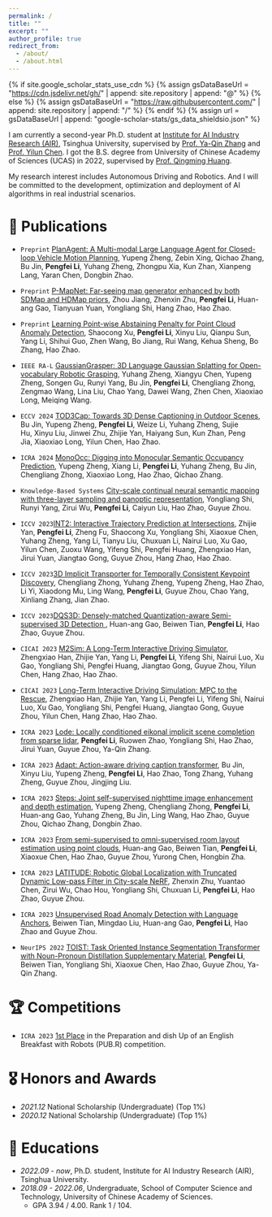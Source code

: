 ```yaml
---
permalink: /
title: ""
excerpt: ""
author_profile: true
redirect_from: 
  - /about/
  - /about.html
---
```


{% if site.google_scholar_stats_use_cdn %}
{% assign gsDataBaseUrl = "https://cdn.jsdelivr.net/gh/" | append: site.repository | append: "@" %}
{% else %}
{% assign gsDataBaseUrl = "https://raw.githubusercontent.com/" | append: site.repository | append: "/" %}
{% endif %}
{% assign url = gsDataBaseUrl | append: "google-scholar-stats/gs_data_shieldsio.json" %}

<span class='anchor' id='about-me'></span>

I am currently a second-year Ph.D. student at [Institute for AI Industry Research (AIR)](https://air.tsinghua.edu.cn/), Tsinghua University, supervised by [Prof. Ya-Qin Zhang](https://air.tsinghua.edu.cn/en/About_Us/About_dean.htm) and [Prof. Yilun Chen](https://air.tsinghua.edu.cn/en/info/1046/1621.htm). I got the B.S. degree from University of Chinese Academy of Sciences (UCAS) in 2022, supervised by [Prof. Qingming Huang](https://people.ucas.edu.cn/~qmhuang?language=en).

My research interest includes Autonomous Driving and Robotics. And I will be committed to the development, optimization and deployment of AI algorithms in real industrial scenarios.


# 📝 Publications 
- ```Preprint``` [PlanAgent: A Multi-modal Large Language Agent for Closed-loop Vehicle Motion Planning](https://arxiv.org/pdf/2406.01587), Yupeng Zheng, Zebin Xing, Qichao Zhang, Bu Jin, **Pengfei Li**, Yuhang Zheng, Zhongpu Xia, Kun Zhan, Xianpeng Lang, Yaran Chen, Dongbin Zhao.
- ```Preprint``` [P-MapNet: Far-seeing map generator enhanced by both SDMap and HDMap priors](https://arxiv.org/pdf/2403.10521), Zhou Jiang, Zhenxin Zhu, **Pengfei Li**, Huan-ang Gao, Tianyuan Yuan, Yongliang Shi, Hang Zhao, Hao Zhao.
- ```Preprint``` [Learning Point-wise Abstaining Penalty for Point Cloud Anomaly Detection](https://arxiv.org/pdf/2309.10230), Shaocong Xu, **Pengfei Li**, Xinyu Liu, Qianpu Sun, Yang Li, Shihui Guo, Zhen Wang, Bo Jiang, Rui Wang, Kehua Sheng, Bo Zhang, Hao Zhao.

- ```IEEE RA-L``` [GaussianGrasper: 3D Language Gaussian Splatting for Open-vocabulary Robotic Grasping](https://arxiv.org/pdf/2403.09637), Yuhang Zheng, Xiangyu Chen, Yupeng Zheng, Songen Gu, Runyi Yang, Bu Jin, **Pengfei Li**, Chengliang Zhong, Zengmao Wang, Lina Liu, Chao Yang, Dawei Wang, Zhen Chen, Xiaoxiao Long, Meiqing Wang.
- ```ECCV 2024``` [TOD3Cap: Towards 3D Dense Captioning in Outdoor Scenes](https://jxbbb.github.io/TOD3Cap/), Bu Jin, Yupeng Zheng, **Pengfei Li**, Weize Li, Yuhang Zheng, Sujie Hu, Xinyu Liu, Jinwei Zhu, Zhijie Yan, Haiyang Sun, Kun Zhan, Peng Jia, Xiaoxiao Long, Yilun Chen, Hao Zhao.
- ```ICRA 2024``` [MonoOcc: Digging into Monocular Semantic Occupancy Prediction](https://arxiv.org/abs/2403.08766), Yupeng Zheng, Xiang Li, **Pengfei Li**, Yuhang Zheng, Bu Jin, Chengliang Zhong, Xiaoxiao Long, Hao Zhao, Qichao Zhang.
- ``` Knowledge-Based Systems ``` [City-scale continual neural semantic mapping with three-layer sampling and panoptic representation](https://www.sciencedirect.com/science/article/abs/pii/S095070512300895X), Yongliang Shi, Runyi Yang, Zirui Wu, **Pengfei Li**, Caiyun Liu, Hao Zhao, Guyue Zhou.
- ```ICCV 2023```[INT2: Interactive Trajectory Prediction at Intersections](https://openaccess.thecvf.com/content/ICCV2023/papers/Yan_INT2_Interactive_Trajectory_Prediction_at_Intersections_ICCV_2023_paper.pdf), Zhijie Yan, **Pengfei Li**, Zheng Fu, Shaocong Xu, Yongliang Shi, Xiaoxue Chen, Yuhang Zheng, Yang Li, Tianyu Liu, Chuxuan Li, Nairui Luo, Xu Gao, Yilun Chen, Zuoxu Wang, Yifeng Shi, Pengfei Huang, Zhengxiao Han, Jirui Yuan, Jiangtao Gong, Guyue Zhou, Hang Zhao, Hao Zhao.
- ```ICCV 2023```[3D Implicit Transporter for Temporally Consistent Keypoint Discovery](https://openaccess.thecvf.com/content/ICCV2023/papers/Zhong_3D_Implicit_Transporter_for_Temporally_Consistent_Keypoint_Discovery_ICCV_2023_paper.pdf), Chengliang Zhong, Yuhang Zheng, Yupeng Zheng, Hao Zhao, Li Yi, Xiaodong Mu, Ling Wang, **Pengfei Li**, Guyue Zhou, Chao Yang, Xinliang Zhang, Jian Zhao.
- ```ICCV 2023```[DQS3D: Densely-matched Quantization-aware Semi-supervised 3D Detection
](https://openaccess.thecvf.com/content/ICCV2023/papers/Gao_DQS3D_Densely-matched_Quantization-aware_Semi-supervised_3D_Detection_ICCV_2023_paper.pdf), Huan-ang Gao, Beiwen Tian, **Pengfei Li**, Hao Zhao, Guyue Zhou.
- ```CICAI 2023``` [M2Sim: A Long-Term Interactive Driving Simulator](https://link.springer.com/chapter/10.1007/978-981-99-9119-8_16), Zhengxiao Han, Zhijie Yan, Yang Li, **Pengfei Li**, Yifeng Shi, Nairui Luo, Xu Gao, Yongliang Shi, Pengfei Huang, Jiangtao Gong, Guyue Zhou, Yilun Chen, Hang Zhao, Hao Zhao.
- ```CICAI 2023``` [Long-Term Interactive Driving Simulation: MPC to the Rescue](https://link.springer.com/chapter/10.1007/978-981-99-9119-8_17), Zhengxiao Han, Zhijie Yan, Yang Li, Pengfei Li, Yifeng Shi, Nairui Luo, Xu Gao, Yongliang Shi, Pengfei Huang, Jiangtao Gong, Guyue Zhou, Yilun Chen, Hang Zhao, Hao Zhao.
- ``ICRA 2023`` [Lode: Locally conditioned eikonal implicit scene completion from sparse lidar](https://ieeexplore.ieee.org/document/10160552), **Pengfei Li**, Ruowen Zhao, Yongliang Shi, Hao Zhao, Jirui Yuan, Guyue Zhou, Ya-Qin Zhang.
- ``ICRA 2023`` [Adapt: Action-aware driving caption transformer](https://ieeexplore.ieee.org/document/10160326), Bu Jin, Xinyu Liu, Yupeng Zheng, **Pengfei Li**, Hao Zhao, Tong Zhang, Yuhang Zheng, Guyue Zhou, Jingjing Liu.
- ``ICRA 2023`` [Steps: Joint self-supervised nighttime image enhancement and depth estimation](https://ieeexplore.ieee.org/document/10160708), Yupeng Zheng, Chengliang Zhong, **Pengfei Li**, Huan-ang Gao, Yuhang Zheng, Bu Jin, Ling Wang, Hao Zhao, Guyue Zhou, Qichao Zhang, Dongbin Zhao.
- ``ICRA 2023`` [From semi-supervised to omni-supervised room layout estimation using point clouds](https://ieeexplore.ieee.org/document/10161273), Huan-ang Gao, Beiwen Tian, **Pengfei Li**, Xiaoxue Chen, Hao Zhao, Guyue Zhou, Yurong Chen, Hongbin Zha.
- ``ICRA 2023`` [LATITUDE: Robotic Global Localization with Truncated Dynamic Low-pass Filter in City-scale NeRF](https://ieeexplore.ieee.org/document/10161570), Zhenxin Zhu, Yuantao Chen, Zirui Wu, Chao Hou, Yongliang Shi, Chuxuan Li, **Pengfei Li**, Hao Zhao, Guyue Zhou.
- ``ICRA 2023`` [Unsupervised Road Anomaly Detection with Language Anchors](https://ieeexplore.ieee.org/document/10160470), Beiwen Tian, Mingdao Liu, Huan-ang Gao, **Pengfei Li**, Hao Zhao and Guyue Zhou.
- ``NeurIPS 2022`` [TOIST: Task Oriented Instance Segmentation Transformer with Noun-Pronoun Distillation Supplementary Material](https://proceedings.neurips.cc/paper_files/paper/2022/file/70270a1bc28ecb2a2aefad566c5e556b-Paper-Conference.pdf), **Pengfei Li**, Beiwen Tian, Yongliang Shi, Xiaoxue Chen, Hao Zhao, Guyue Zhou, Ya-Qin Zhang.

# 🏆 Competitions
- ```ICRA 2023``` [1st Place](https://lcas.lincoln.ac.uk/wp/events/the-pub-r-competition/) in the Preparation and dish Up of an English Breakfast with Robots (PUB.R) competition.

# 🎖 Honors and Awards
- *2021.12* National Scholarship (Undergraduate) (Top 1%)
- *2020.12* National Scholarship (Undergraduate) (Top 1%)

# 📖 Educations
- *2022.09 - now*, Ph.D. student, Institute for AI Industry Research (AIR), Tsinghua University. 
- *2018.09 - 2022.06*, Undergraduate, School of Computer Science and Technology, University of Chinese Academy of Sciences.
  - GPA 3.94 / 4.00. Rank 1 / 104.

<div style="display: flex; justify-content: center; align-items: center;">
<script type="text/javascript" id="clstr_globe" src="//clustrmaps.com/globe.js?w=166&d=G22ZMDy2KEs5OGq6rS0JucNzUxHn13B0tIPWaEGNGJo"></script>
</div>
